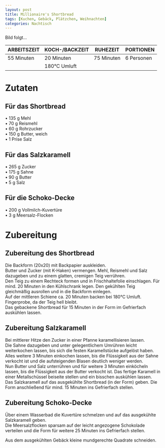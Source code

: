 ```yaml
---
layout: post
title: Millionaire's Shortbread
tags: [Kuchen, Gebäck, Plätzchen, Weihnachten]
categories: Nachtisch
---
```



Bild folgt...

| ARBEITSZEIT | KOCH-/BACKZEIT | RUHEZEIT | PORTIONEN |
|--------------|--------------|--------------|--------------|
| 55 Minuten | 20 Minuten | 75 Minuten | 6 Personen |
|| 180°C Umluft |||

# Zutaten
## Für das Shortbread
• 135 g Mehl  
• 70 g Reismehl  
• 60 g Rohrzucker  
• 150 g Butter, weich  
• 1 Prise Salz  

## Für das Salzkaramell
• 265 g Zucker  
• 175 g Sahne  
• 90 g Butter  
• 5 g Salz  

## Für die Schoko-Decke
• 200 g Vollmilch-Kuvertüre  
• 3 g Meersalz-Flocken  
  
  
  
# Zubereitung
## Zubereitung des Shortbread
Die Backform (20x20) mit Backpapier auskleiden.  
Butter und Zucker (mit K-Haken) vermengen. Mehl, Reismehl und Salz dazugeben und zu einem glatten, cremigen Teig verrühren.  
Den Teig zu einem Rechteck formen und in Frischhaltefolie einschlagen. Für mind. 20 Minuten in den Kühlschrank legen. 
Den gekühlten Teig gleichmäßig ausrollen und in die Backform einlegen.  
Auf der mittleren Schiene ca. 20 Minuten backen bei 180°C Umluft. Fingerprobe, da der Teig hell bleibt.  
Das gebackene Shortbread für 15 Minuten in der Form im Gefrierfach auskühlen lassen.

## Zubereitung Salzkaramell   
Bei mittlerer Hitze den Zucker in einer Pfanne karamellisieren lassen.  
Die Sahne dazugeben und unter gelegentlichem Umrühren leicht weiterkochen lassen, bis sich die festen Karamellstücke aufgelöst haben.  
Alles weitere 3 Minuten einkochen lassen, bis die Flüssigkeit aus der Sahne verkocht ist und die aufsteigenden Blasen deutlich weniger werden.  
Nun Butter und Salz unterrühren und für weitere 3 Minuten einköcheln lassen, bis die Flüssigkeit aus der Butter verkocht ist. 
Das fertige Karamell in einer Metallschüssel beiseite stellen und ein bisschen auskühlen lassen. 
Das Salzkaramell auf das ausgekühlte Shortbread (in der Form) geben. Die Form anschließend für mind. 15 Minuten ins Gefrierfach stellen.

## Zubereitung Schoko-Decke
Über einem Wasserbad die Kuvertüre schmelzen und auf das ausgekühlte Salzkaramell geben.  
Die Meersalzflocken sparsam auf der leicht angezogene Schokolade verteilen und die Form für weitere 25 Minuten ins Gefrierfach stellen.  

Aus dem ausgekühlten Gebäck kleine mundgerechte Quadrate schneiden. 
